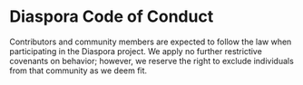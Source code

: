 # Diaspora Code of Conduct

Contributors and community members are expected to follow the law when participating in the Diaspora project. We apply no further restrictive covenants on behavior; however, we reserve the right to exclude individuals from that community as we deem fit.
